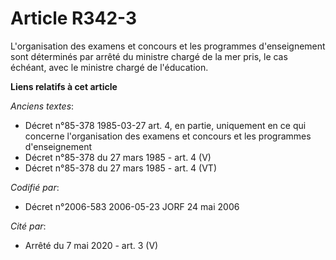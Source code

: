 # Article R342-3

L'organisation des examens et concours et les programmes d'enseignement sont déterminés par arrêté du ministre chargé de la
mer pris, le cas échéant, avec le ministre chargé de l'éducation.

**Liens relatifs à cet article**

_Anciens textes_:

  - Décret n°85-378 1985-03-27 art. 4, en partie, uniquement en ce qui concerne l'organisation des examens et concours et les programmes d'enseignement
  - Décret n°85-378 du 27 mars 1985 - art. 4 (V)
  - Décret n°85-378 du 27 mars 1985 - art. 4 (VT)

_Codifié par_:

  - Décret n°2006-583 2006-05-23 JORF 24 mai 2006

_Cité par_:

  - Arrêté du 7 mai 2020 - art. 3 (V)

